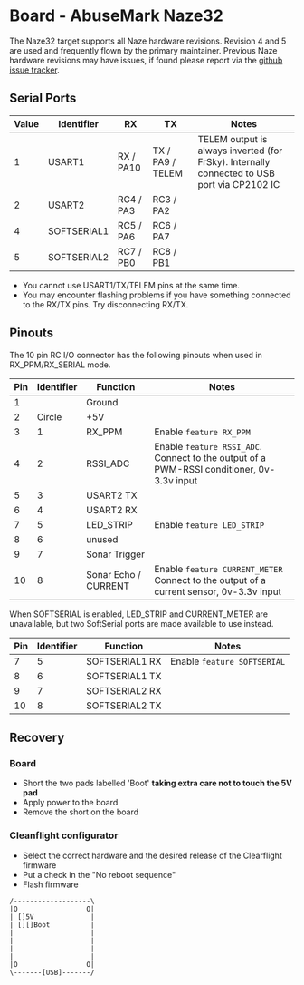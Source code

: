 # Board - AbuseMark Naze32

The Naze32 target supports all Naze hardware revisions.  Revision 4 and 5 are used and
frequently flown by the primary maintainer.  Previous Naze hardware revisions may have issues,
if found please report via the [github issue tracker](https://github.com/cleanflight/cleanflight/issues).

## Serial Ports

| Value | Identifier   | RX         | TX                 | Notes                                                                                       |
| ----- | ------------ | ---------- | ------------------ | ------------------------------------------------------------------------------------------- |
| 1     | USART1       | RX  / PA10 | TX  / PA9 / TELEM  | TELEM output is always inverted (for FrSky). Internally connected to USB port via CP2102 IC |
| 2     | USART2       | RC4 / PA3  | RC3 / PA2          |                                                                                             |
| 4     | SOFTSERIAL1  | RC5 / PA6  | RC6 / PA7          |                                                                                             |
| 5     | SOFTSERIAL2  | RC7 / PB0  | RC8 / PB1          |                                                                                             |

* You cannot use USART1/TX/TELEM pins at the same time. 
* You may encounter flashing problems if you have something connected to the RX/TX pins.  Try disconnecting RX/TX.

## Pinouts

The 10 pin RC I/O connector has the following pinouts when used in RX_PPM/RX_SERIAL mode.

| Pin | Identifier | Function                    | Notes                            |
| --- | ---------- | --------------------------- | -------------------------------- |
| 1   |            | Ground                      |                                  |
| 2   | Circle     | +5V                         |                                  |
| 3   | 1          | RX_PPM                      | Enable `feature RX_PPM`          | 
| 4   | 2          | RSSI_ADC                    | Enable `feature RSSI_ADC`.  Connect to the output of a PWM-RSSI conditioner, 0v-3.3v input | 
| 5   | 3          | USART2 TX                   |                                  | 
| 6   | 4          | USART2 RX                   |                                  | 
| 7   | 5          | LED_STRIP                   | Enable `feature LED_STRIP`       |
| 8   | 6          | unused                      |                                  |
| 9   | 7          | Sonar Trigger               |                                  |
| 10  | 8          | Sonar Echo / CURRENT        | Enable `feature CURRENT_METER`  Connect to the output of a current sensor, 0v-3.3v input |

When SOFTSERIAL is enabled, LED_STRIP and CURRENT_METER are unavailable, but two SoftSerial ports are made available to use instead.

| Pin | Identifier | Function       | Notes                            |
| --- | ---------- | -------------- | -------------------------------- |
| 7   | 5          | SOFTSERIAL1 RX | Enable `feature SOFTSERIAL`      |
| 8   | 6          | SOFTSERIAL1 TX |                                  |
| 9   | 7          | SOFTSERIAL2 RX |                                  |
| 10  | 8          | SOFTSERIAL2 TX |                                  |

## Recovery

### Board
+ Short the two pads labelled 'Boot' **taking extra care not to touch the 5V pad**
+ Apply power to the board
+ Remove the short on the board

### Cleanflight configurator
+ Select the correct hardware and the desired release of the Clearflight firmware
+ Put a check in the "No reboot sequence" 
+ Flash firmware

```
/-------------------\
|O                 O|
| []5V              |
| [][]Boot          |
|                   |
|                   |
|                   |
|                   |
|O                 O|
\-------[USB]-------/
```

